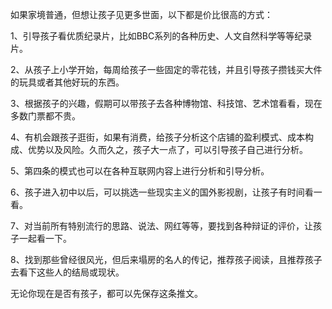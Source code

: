 如果家境普通，但想让孩子见更多世面，以下都是价比很高的方式：

1、引导孩子看优质纪录片，比如BBC系列的各种历史、人文自然科学等等纪录片。

2、从孩子上小学开始，每周给孩子一些固定的零花钱，并且引导孩子攒钱买大件的玩具或者其他好玩的东西。

3、根据孩子的兴趣，假期可以带孩子去各种博物馆、科技馆、艺术馆看看，现在多数门票都不贵。

4、有机会跟孩子逛街，如果有消费，给孩子分析这个店铺的盈利模式、成本构成、优势以及风险。久而久之，孩子大一点了，可以引导孩子自己进行分析。

5、第四条的模式也可以在各种互联网内容上进行分析和引导分析。

6、孩子进入初中以后，可以挑选一些现实主义的国外影视剧，让孩子有时间看一看。

7、对当前所有特别流行的思路、说法、网红等等，要找到各种辩证的评价，让孩子一起看一下。

8、找到那些曾经很风光，但后来塌房的名人的传记，推荐孩子阅读，且推荐孩子去看下这些人的结局或现状。

无论你现在是否有孩子，都可以先保存这条推文。
